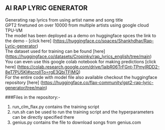 ## AI RAP LYRIC GENERATOR

Generating rap lyrics from using artist name and song title <br/>
GPT2 finetuned on over 10000 from multiple artists using google cloud TPU-VM<br/>
The model has been deployed as a demo on huggingface spces the link to the demo - [click here] (https://huggingface.co/spaces/Shankhdhar/Rap-Lyric-generator)<br/>
The dataset used for training can be found [here] (https://huggingface.co/datasets/Cropinky/rap_lyrics_english/tree/main) <br/>
You can even use this google colab notebook for making predictions [click here] (https://colab.research.google.com/drive/1aibR06TrFGnt-TPmyIRDD2-8eT7PU5Kl#scrollTo=rgE3QbiTFIMQ)<br/>
For the entire code with model file also available checkout the huggingface repository [here] (https://huggingface.co/flax-community/gpt2-rap-lyric-generator/tree/main)<br/>

###Files in the repository:-<br/>
1) run_clm_flax.py contains the training script<bt/>
2) run.sh can be used to run the training script and the hyperparameters can be directly specified there
3) genius.py contains the file to download songs from genius.com









